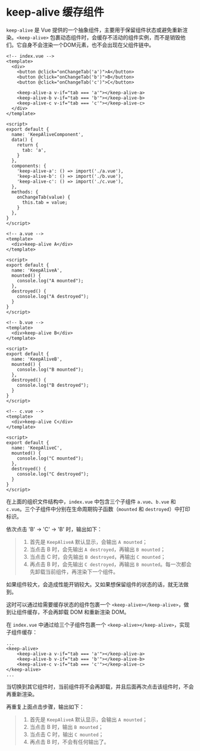 # keep-alive 缓存组件

`keep-alive` 是 Vue 提供的一个抽象组件，主要用于保留组件状态或避免重新渲染。`<keep-alive>` 包裹动态组件时，会缓存不活动的组件实例，而不是销毁他们。它自身不会渲染一个DOM元素，也不会出现在父组件链中。

```vue
<!-- index.vue -->
<template>
  <div>
    <button @click="onChangeTab('a')">A</button>
    <button @click="onChangeTab('b')">B</button>
    <button @click="onChangeTab('c')">C</button>
    
    <keep-alive-a v-if="tab === 'a'"></keep-alive-a>
    <keep-alive-b v-if="tab === 'b'"></keep-alive-b>
    <keep-alive-c v-if="tab === 'c'"></keep-alive-c>
  </div>  
</template>

<script>
export default {
  name: 'KeepAliveComponent',
  data() {
    return {
      tab: 'a',
    }
  },
  components: {
    'keep-alive-a': () => import('./a.vue'),
    'keep-alive-b': () => import('./b.vue'),
    'keep-alive-c': () => import('./c.vue'),
  },
  methods: {
    onChangeTab(value) {
      this.tab = value;
    }
  },
}
</script>
```

```vue
<!-- a.vue -->
<template>
  <div>keep-alive A</div>  
</template>

<script>
export default {
  name: 'KeepAliveA',
  mounted() {
    console.log("A mounted");
  },
  destroyed() {
    console.log("A destroyed");
  }
}
</script>
```

```vue
<!-- b.vue -->
<template>
  <div>keep-alive B</div>  
</template>

<script>
export default {
  name: 'KeepAliveB',
  mounted() {
    console.log("B mounted");
  },
  destroyed() {
    console.log("B destroyed");
  }
}
</script>
```

```vue
<!-- c.vue -->
<template>
  <div>keep-alive C</div>  
</template>

<script>
export default {
  name: 'KeepAliveC',
  mounted() {
    console.log("C mounted");
  },
  destroyed() {
    console.log("C destroyed");
  }
}
</script>
```

在上面的组织文件结构中，`index.vue` 中包含三个子组件 `a.vue`、`b.vue` 和 `c.vue`。三个子组件中分别在生命周期钩子函数（`mounted` 和 `destroyed`）中打印标识。

依次点击 'B' -> 'C' -> 'B' 时，输出如下：

> 1. 首先是 `KeepAliveA` 默认显示，会输出 `A mounted`；
> 2. 当点击 B 时，会先输出 `A destroyed`，再输出 `B mounted`；
> 3. 当点击 C 时，会先输出 `B destroyed`，再输出 `C mounted`；
> 4. 再点击 B 时，会先输出 `C destroyed`，再输出 `B mounted`。每一次都会先卸载当前组件，再渲染下一个组件。

如果组件较大，会造成性能开销较大。又如果想保留组件的状态的话，就无法做到。

这时可以通过给需要缓存状态的组件包裹一个 `<keep-alive></keep-alive>`，做到让组件缓存，不会再卸载 DOM 和重新渲染 DOM。

在 `index.vue` 中通过给三个子组件包裹一个 `<keep-alive></keep-alive>`，实现子组件缓存：

```vue
...
<keep-alive>
    <keep-alive-a v-if="tab === 'a'"></keep-alive-a>
    <keep-alive-b v-if="tab === 'b'"></keep-alive-b>
    <keep-alive-c v-if="tab === 'c'"></keep-alive-c>
</keep-alive>
...
```

当切换到其它组件时，当前组件将不会再卸载，并且后面再次点击该组件时，不会再重新渲染。

再重复上面点击步骤，输出如下：

> 1. 首先是 `KeepAliveA` 默认显示，会输出 `A mounted`；
> 2. 当点击 B 时，输出 `B mounted`；
> 3. 当点击 C 时，输出 `C mounted`；
> 4. 再点击 B 时，不会有任何输出了。

